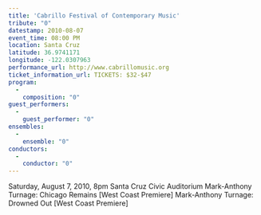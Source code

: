 ```yaml
---
title: 'Cabrillo Festival of Contemporary Music'
tribute: "0"
datestamp: 2010-08-07
event_time: 08:00 PM
location: Santa Cruz
latitude: 36.9741171
longitude: -122.0307963
performance_url: http://www.cabrillomusic.org
ticket_information_url: TICKETS: $32-$47
program: 
  -
    composition: "0"
guest_performers: 
  -
    guest_performer: "0"
ensembles: 
  -
    ensemble: "0"
conductors: 
  -
    conductor: "0"
---
```

Saturday, August 7, 2010, 8pm
Santa Cruz Civic Auditorium
Mark-Anthony Turnage: Chicago Remains [West Coast Premiere]
Mark-Anthony Turnage: Drowned Out [West Coast Premiere]